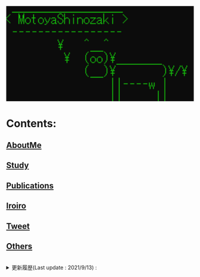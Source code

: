 <img src="./Top.png" width="600px">

# Contents:
## [AboutMe](./content/introduction/introduction.md)
## [Study](./content/study/study.md)
## [Publications](./content/publication/publication.md)
## [Iroiro](./content/iroiro/iroiro.md)
## [Tweet](./content/news/tweet.md)
## [Others](./content/others/others.md)
<br>

<details>
<summary>更新履歴(Last update : 2021/9/13) :</summary>
<pre>
2021/7/24  : "Publications (国内学会・研究会等), Study (半導体量子ドットの高周波反射測定法における読み出しノイズ評価) "を更新
2021/7/24  : "論文・発表 (その他出版物等)"を更新
2021/6/18  : "論文・発表 (その他出版物等)"を更新
2021/3/4  : "論文・発表 (国際会議)"を更新
2021/2/19  : "論文・発表 (原著論文)"を更新
2020/12/27  : "研究内容 (微細MTJ素子におけるスピン波の端状態)"を更新
2020/11/18  : "論文・発表 (原著論文)"を更新
2020/9/23  : "論文・発表 (国内学会・研究会等)"を更新
2020/8/26 : "いろいろ(MTJ, MTJ素子の熱安定性)"を更新
2020/8/26 : "その他(お馬さん)"を更新
2020/7/23 : "いろいろ(量子コンピューティングの基礎)"を更新
2020/7/5  : GitHub Pagesに移行
2020/6/28 : "その他 (競技プログラミング)"を更新
2020/6/6  : "その他 (量子力学と白色ノイズの観測)"を更新
2020/6/3  : "論文・発表 (国内学会・研究会等)"を更新
2020/5/27 : "自己紹介"を更新(GitHubリンク追加)
2020/5/17 : "近況", "その他(お馬さん)"を更新
2020/5/10 : "いろいろ(高速測定のための量子ドット設計指針)"を更新
2020/5/6  : "いろいろ(量子ドットの高速測定)"を更新
2020/5/3  : "近況", "その他(お馬さん)"を更新
2020/5/1  : "近況"を更新
2020/4/19 : "近況", "その他(お馬さん)"を更新
2020/4/12 : "近況"を更新
2020/4/10 : とりあえずアップ
</pre>
</details>